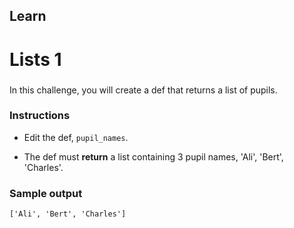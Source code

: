 ## Learn
# Lists 1

###

In this challenge, you will create a def that returns a list of pupils.

### Instructions

* Edit the def,  ```pupil_names```.

* The def must **return** a list containing 3 pupil names, 'Ali', 'Bert', 'Charles'.


### Sample output
```
['Ali', 'Bert', 'Charles']
```



